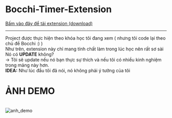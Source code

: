 # Bocchi-Timer-Extension
<a data-permalink-href="/hexzzz2008/Bocchi-Timer-Extension/raw/cd0713a69c6bc20791c073314547826769fe01f6/bocchi_timer.zip" href="/hexzzz2008/Bocchi-Timer-Extension/raw/main/bocchi_timer.zip" id="raw-url" data-view-component="true" class="js-permalink-replaceable-link btn-sm btn BtnGroup-item">    Bấm vào đây để tải extension (download)
</a>
<hr>
Project được thực hiện theo khóa học tôi đang xem ( nhưng tôi code lại theo chủ đề Bocchi :) )
<br>
Như trên, extension này chỉ mang tính chất làm trong lúc học nên rất sơ sài<br>
Nó có <b>UPDATE</b> không?<br>
-> Tôi sẽ update nếu nó bạn thực sự thích và nếu tôi có nhiều kinh nghiệm trong mảng này hơn.<br>
<b>IDEA:</b> Như lúc đầu tôi đã nói, nó không phải ý tưởng của tôi<br>
<h1><b>ẢNH DEMO</b></h1><br>
<img src="https://i.ibb.co/Q6q99nP/Screenshot-3.png" alt="anh_demo">
